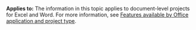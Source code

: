   **Applies to:** The information in this topic applies to document\-level projects for Excel and Word. For more information, see [Features available by Office application and project type](../../vsto/features-available-by-office-application-and-project-type.md).
